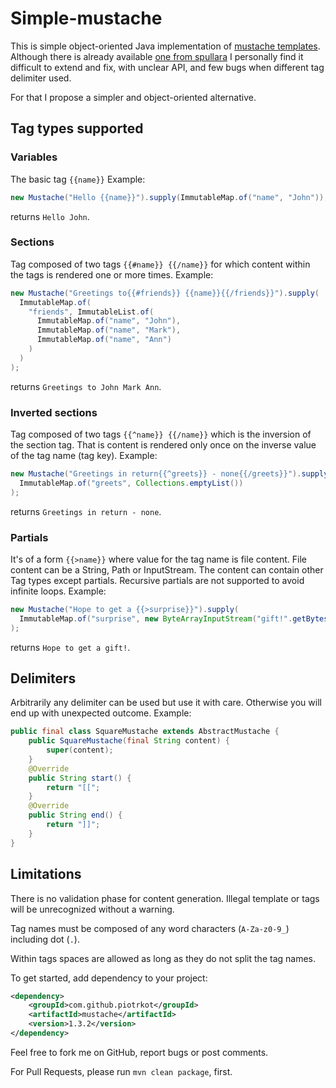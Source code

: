 # Simple-mustache
This is simple object-oriented Java implementation of 
[mustache templates](https://mustache.github.io/).
Although there is already available 
[one from spullara](https://github.com/spullara/mustache.java)
I personally find it difficult to extend and fix, with unclear API,
and few bugs when different tag delimiter used.

For that I propose a simpler and object-oriented alternative.

## Tag types supported

### Variables
The basic tag `{{name}}`
Example:
```java
new Mustache("Hello {{name}}").supply(ImmutableMap.of("name", "John"));
```
returns `Hello John`.

### Sections
Tag composed of two tags `{{#name}} {{/name}}` for which content within the tags
is rendered one or more times.
Example:
```java
new Mustache("Greetings to{{#friends}} {{name}}{{/friends}}").supply(
  ImmutableMap.of(
    "friends", ImmutableList.of(
      ImmutableMap.of("name", "John"),
      ImmutableMap.of("name", "Mark"),
      ImmutableMap.of("name", "Ann")
    )
  )
);
```
returns `Greetings to John Mark Ann`.

### Inverted sections
Tag composed of two tags `{{^name}} {{/name}}` which is the inversion of
the section tag. That is content is rendered only once on the inverse value 
of the tag name (tag key).
Example:
```java
new Mustache("Greetings in return{{^greets}} - none{{/greets}}").supply(
  ImmutableMap.of("greets", Collections.emptyList())
);
```
returns `Greetings in return - none`.

### Partials
It's of a form `{{>name}}` where value for the tag name is file content. 
File content can be a String, Path or InputStream. The content can contain
other Tag types except partials. Recursive partials are not supported to avoid
infinite loops.
Example:
```java
new Mustache("Hope to get a {{>surprise}}").supply(
  ImmutableMap.of("surprise", new ByteArrayInputStream("gift!".getBytes()))
);
```
returns `Hope to get a gift!`.

## Delimiters
Arbitrarily any delimiter can be used but use it with care. Otherwise you will
end up with unexpected outcome.
Example:
```java
public final class SquareMustache extends AbstractMustache {
    public SquareMustache(final String content) {
        super(content);
    }
    @Override
    public String start() {
        return "[[";
    }
    @Override
    public String end() {
        return "]]";
    }
}
```

## Limitations
There is no validation phase for content generation. Illegal template or tags
will be unrecognized without a warning.

Tag names must be composed of any word characters (`A-Za-z0-9_`) 
including dot (`.`).

Within tags spaces are allowed as long as they do not split the tag names.

To get started, add dependency to your project:
```xml
<dependency>
    <groupId>com.github.piotrkot</groupId>
    <artifactId>mustache</artifactId>
    <version>1.3.2</version>
</dependency>
```

Feel free to fork me on GitHub, report bugs or post comments.

For Pull Requests, please run `mvn clean package`, first.

